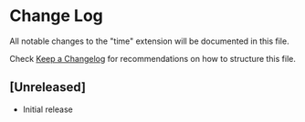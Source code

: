 # Change Log

All notable changes to the "time" extension will be documented in this file.

Check [Keep a Changelog](http://keepachangelog.com/) for recommendations on how to structure this file.

## [Unreleased]

- Initial release